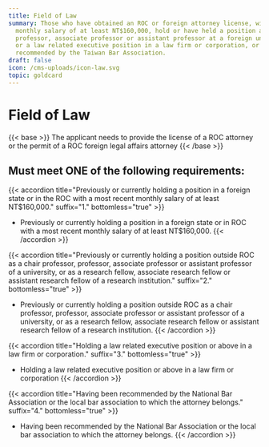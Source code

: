 ```yaml
---
title: Field of Law
summary: Those who have obtained an ROC or foreign attorney license, with a
  monthly salary of at least NT$160,000, hold or have held a position as a
  professor, associate professor or assistant professor at a foreign university,
  or a law related executive position in a law firm or corporation, or have been
  recommended by the Taiwan Bar Association.
draft: false
icon: /cms-uploads/icon-law.svg
topic: goldcard
---
```

# Field of Law

{{< base >}}
The applicant needs to provide the license of a ROC attorney or the permit of a ROC foreign legal affairs attorney
{{< /base >}}

## Must meet **ONE** of the following requirements:

{{< accordion title="Previously or currently holding a position in a foreign state or in the ROC with a most recent monthly salary of at least NT$160,000." suffix="1." bottomless="true" >}}
* Previously or currently holding a position in a foreign state or in ROC with a most recent monthly salary of at least NT$160,000.
{{< /accordion >}}

{{< accordion title="Previously or currently holding a position outside ROC as a chair professor, professor, associate professor or assistant professor of a university, or as a research fellow, associate research fellow or assistant research fellow of a research institution." suffix="2." bottomless="true" >}}
* Previously or currently holding a position outside ROC as a chair professor, professor, associate professor or assistant professor of a university, or as a research fellow, associate research fellow or assistant research fellow of a research institution.
{{< /accordion >}}

{{< accordion title="Holding a law related executive position or above in a law firm or corporation." suffix="3." bottomless="true" >}}
* Holding a law related executive position or above in a law firm or corporation
{{< /accordion >}}

{{< accordion title="Having been recommended by the National Bar Association or the local bar association to which the attorney belongs." suffix="4." bottomless="true" >}}
* Having been recommended by the National Bar Association or the local bar association to which the attorney belongs.
{{< /accordion >}}